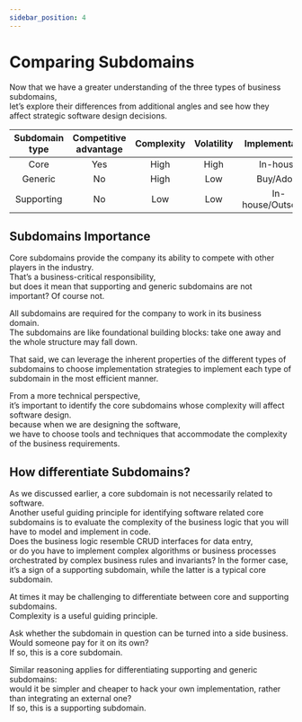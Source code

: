 ```yaml
---
sidebar_position: 4
---
```


# Comparing Subdomains

Now that we have a greater understanding of the three types of business subdomains,  
let’s explore their differences from additional angles and see how they affect strategic software design decisions.

| Subdomain type | Competitive advantage | Complexity | Volatility |   Implementation   |   Problem   |
| :------------: | :-------------------: | :--------: | :--------: | :----------------: | :---------: |
|      Core      |          Yes          |    High    |    High    |      In-house      | Interesting |
|    Generic     |          No           |    High    |    Low     |     Buy/Adopt      |   Solved    |
|   Supporting   |          No           |    Low     |    Low     | In-house/Outsource |   Obvious   |

## Subdomains Importance

Core subdomains provide the company its ability to compete with other players in the industry.  
That’s a business-critical responsibility,  
but does it mean that supporting and generic subdomains are not important? Of course not.

All subdomains are required for the company to work in its business domain.  
The subdomains are like foundational building blocks: take one away and the whole structure may fall down.

That said, we can leverage the inherent properties of the different types of subdomains to choose implementation strategies to implement each type of subdomain in the most efficient manner.

From a more technical perspective,  
it’s important to identify the core subdomains whose complexity will affect software design.  
because when we are designing the software,  
we have to choose tools and techniques that accommodate the complexity of the business requirements.

## How differentiate Subdomains?

As we discussed earlier, a core subdomain is not necessarily related to software.  
Another useful guiding principle for identifying software related core subdomains is to evaluate the complexity of the business logic that you will have to model and implement in code.  
Does the business logic resemble CRUD interfaces for data entry,  
or do you have to implement complex algorithms or business processes orchestrated by complex business rules and invariants?
In the former case, it’s a sign of a supporting subdomain, while the latter is a typical core subdomain.

At times it may be challenging to differentiate between core and supporting subdomains.  
Complexity is a useful guiding principle.

Ask whether the subdomain in question can be turned into a side business.  
Would someone pay for it on its own?  
If so, this is a core subdomain.

Similar reasoning applies for differentiating supporting and generic subdomains:  
would it be simpler and cheaper to hack your own implementation, rather than integrating an external one?  
If so, this is a supporting subdomain.

